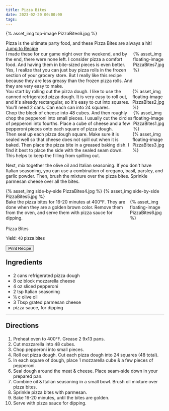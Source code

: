 ```yaml
---
title: Pizza Bites
date: 2023-02-20 00:00:00
tags:
---
```


{% asset_img top-image PizzaBites6.jpg %}
<div class="post-body">
Pizza is the ultimate party food, and these Pizza Bites are always a hit! 

<br>
<!--more-->

<a class="jump-to-recipe-btn" href="#recipejump"> 
    Jump to Recipe
</a>

<div style="display:flex;">
I made these for our game night over the weekend, and by the end, there were none left. I consider pizza a comfort food. And having them in bite-sized pieces is even better. Yes, I realize that you can just buy pizza rolls in the frozen section of your grocery store. But I really like this recipe because they are less greasy than the frozen pizza rolls. And they are very easy to make. 
<div>
    {% asset_img floating-image PizzaBites7.jpg %}
</div>
</div>

<div style="display:flex;">
You start by rolling out the pizza dough. I like to use the canned refrigerated pizza dough. It is very easy to roll out, and it's already rectangular, so it's easy to cut into squares. You'll need 2 cans. Can each can into 24 squares. 
<div>
    {% asset_img floating-image PizzaBites2.jpg %}
</div>
</div>

<div style="display:flex;">
Chop the block of cheese into 48 cubes. And then roughly chop the pepperoni into small pieces. I usually cut the circles of pepperoni into fourths. Place a cube of cheese and a few pepperoni pieces onto each square of pizza dough. 
<div>
    {% asset_img floating-image PizzaBites1.jpg %}
</div>
</div>

<div style="display:flex;">
Then seal up each pizza dough square. Make sure it is sealed well so that cheese does not spill out when it is baked. Then place the pizza bite in a greased baking dish. I find it best to place the side with the sealed seam down. This helps to keep the filling from spilling out. 
<div>
    {% asset_img floating-image PizzaBites3.jpg %}
</div>
</div>

Next, mix together the olive oil and Italian seasoning. If you don't have Italian seasoning, you can use a combination of oregano, basil, parsley, and garlic powder. Then, brush the mixture over the pizza bites. Sprinkle parmesan cheese over all the bites. 

<div style="display:flex;">
    {% asset_img side-by-side PizzaBites4.jpg %}
    {% asset_img side-by-side PizzaBites5.jpg %}
</div>

<div style="display:flex;">
Bake the pizza bites for 16-20 minutes at 400°F. They are done when they are a golden brown color. Remove them from the oven, and serve them with pizza sauce for dipping. 
<div>
    {% asset_img floating-image PizzaBites6.jpg %}
</div>
</div>

<br>
</div>

<div id="recipejump"></div>
<div id="recipe">
    <div class="recipe-box">
        <div class="recipe-title-box">
            <div>
                <div class="recipe-title-box-title">
                    <div class="recipe-title-box-header">Pizza Bites</div>
                </div>
                <p class="recipe-title-box-title" style="font-family: Arial;">Yield: 48 pizza bites</p>
            </div>
            <!-- {% asset_img recipe-title-box-img PizzaBites6.jpg %} -->
            <button class="print-recipe"
                    type="button"
                    onclick="printDIV('recipe')" >
                Print Recipe
            </button>
        </div>
        <p style="font-size:150%;"><b>Ingredients</b></p>
        <ul class="post-body">
                <li>2 cans refrigerated pizza dough</li>
                <li>8 oz block mozzarella cheese</li>
                <li>4 oz sliced pepperoni</li>
                <li>2 tsp Italian seasoning</li>
                <li>¼ c olive oil</li>
                <li>3 Tbsp grated parmesan cheese</li>
                <li>pizza sauce, for dipping</li>
        </ul>
        <hr style="height:1px;background-color:rgb(189, 189, 189) ">
        <p style="font-size:150%;"><b>Directions</b></p>
        <ol class="post-body">
            <li>Preheat oven to 400°F. Grease 2 9x13 pans.</li>
            <li>Cut mozzarella into 48 cubes.</li>
            <li>Chop pepperoni into small pieces.</li>
            <li>Roll out pizza dough. Cut each pizza dough into 24 squares (48 total).</li>
            <li>In each square of dough, place 1 mozzarella cube & a few pieces of pepperoni.</li>
            <li>Seal dough around the meat & cheese. Place seam-side down in your prepared pan.</li>
            <li>Combine oil & Italian seasoning in a small bowl. Brush oil mixture over pizza bites.</li>
            <li>Sprinkle pizza bites with parmesan.</li>
            <li>Bake 16-20 minutes, until the bites are golden.</li>
            <li>Serve with pizza sauce for dipping.</li> 
        </ol> 
    </div>
</div>

<br>
